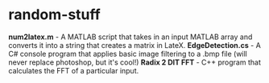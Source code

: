# random-stuff
**num2latex.m** - A MATLAB script that takes in an input MATLAB array and converts it into a string that creates a matrix in LateX.
**EdgeDetection.cs** - A C# console program that applies basic image filtering to a .bmp file (will never replace photoshop, but it's cool!)
**Radix 2 DIT FFT** - C++ program that calculates the FFT of a particular input.
